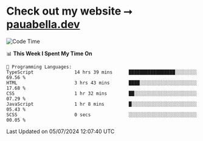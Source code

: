 # Check out my website ⭢ [pauabella.dev](https://pauabella.dev)

<!--START_SECTION:waka-->
![Code Time](http://img.shields.io/badge/Code%20Time-3%2C531%20hrs%2037%20mins-blue)

📊 **This Week I Spent My Time On** 

```text
💬 Programming Languages: 
TypeScript               14 hrs 39 mins      █████████████████░░░░░░░░   69.56 % 
HTML                     3 hrs 43 mins       ████░░░░░░░░░░░░░░░░░░░░░   17.68 % 
CSS                      1 hr 32 mins        ██░░░░░░░░░░░░░░░░░░░░░░░   07.29 % 
JavaScript               1 hr 8 mins         █░░░░░░░░░░░░░░░░░░░░░░░░   05.43 % 
SCSS                     0 secs              ░░░░░░░░░░░░░░░░░░░░░░░░░   00.05 % 
```


 Last Updated on 05/07/2024 12:07:40 UTC
<!--END_SECTION:waka-->
